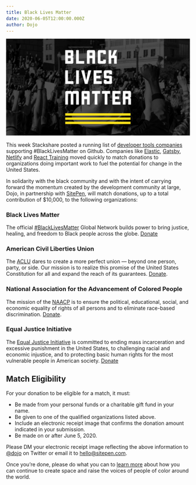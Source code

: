 ```yaml
---
title: Black Lives Matter
date: 2020-06-05T12:00:00.000Z
author: Dojo
---
```


![Black Lives Matter](/assets/blog/black-lives-matter/featured.jpg)

This week Stackshare posted a running list of [developer tools companies](https://github.com/stackshareio/dev-tools-for-blm) supporting #BlackLivesMatter on Github. Companies like [Elastic](https://www.elastic.co/), [Gatsby](https://www.gatsbyjs.org/), [Netlify](https://www.netlify.com/) and [React Training](https://reacttraining.com/) moved quickly to match donations to organizations doing important work to fuel the potential for change in the United States.

In solidarity with the black community and with the intent of carrying forward the momentum created by the development community at large, Dojo, in partnership with [SitePen](https://www.sitepen.com), will match donations, up to a total contribution of $10,000, to the following organizations:


<!-- more -->

### Black Lives Matter
The official [#BlackLivesMatter](https://blacklivesmatter.com/) Global Network builds power to bring justice, healing, and freedom to Black people across the globe.  [Donate](https://secure.actblue.com/donate/ms_blm_homepage_2019)

### American Civil Liberties Union
The [ACLU](https://www.aclu.org/) dares to create a more perfect union — beyond one person, party, or side. Our mission is to realize this promise of the United States Constitution for all and expand the reach of its guarantees. [Donate](https://action.aclu.org/give/now?ms_aff=NAT&initms_aff=NAT&ms=web_horiz_nav_hp&initms=web_horiz_nav_hp&ms_chan=web&initms_chan=web).

### National Association for the Advancement of Colored People
The mission of the [NAACP](https://www.naacp.org/)  is to ensure the political, educational, social, and economic equality of rights of all persons and to eliminate race-based discrimination. [Donate](https://secure.actblue.com/donate/naacp-1).

### Equal Justice Initiative
The [Equal Justice Initiative](https://eji.org/about/) is committed to ending mass incarceration and excessive punishment in the United States, to challenging racial and economic injustice, and to protecting basic human rights for the most vulnerable people in American society. [Donate](https://support.eji.org/give/153413/#!/donation/checkout)


## Match Eligibility
For your donation to be eligible for a match, it must:

* Be made from your personal funds or a charitable gift fund in your name.
* Be given to one of the qualified organizations listed above.
* Include an electronic receipt image that confirms the donation amount indicated in your submission.
* Be made on or after June 5, 2020.

Please DM your electronic receipt image reflecting the above information to [@dojo](https://twitter.com/dojo) on Twitter or email it to <hello@sitepen.com>.  

Once you’re done, please do what you can to [learn more](https://blacklivesmatters.carrd.co/) about how you can continue to create space and raise the voices of people of color around the world.
